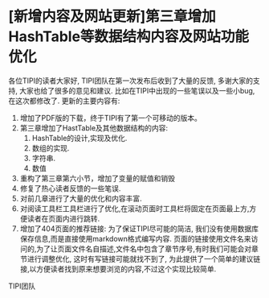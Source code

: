 # [新增内容及网站更新]第三章增加HashTable等数据结构内容及网站功能优化

各位TIPI的读者大家好, TIPI团队在第一次发布后收到了大量的反馈, 多谢大家的支持, 大家也给了很多的意见和建议.
比如在TIPI中出现的一些笔误以及一些小bug,在这次都修改了. 更新的主要内容有:

1. 增加了PDF版的下载，终于TIPI有了第一个可移动的版本。
1. 第三章增加了HastTable及其他数据结构的内容:
	1. HashTable的设计,实现及优化.
	1. 数组的实现.
	1. 字符串.
	1. 数值
1. 重构了第三章第六小节，增加了变量的赋值和销毁
1. 修复了热心读者反馈的一些笔误.
1. 对前几章进行了大量的优化和内容丰富.
1. 对阅读工具栏工具栏进行了优化,在滚动页面时工具栏将固定在页面最上方,方便读者在页面内进行跳转.
1. 增加了404页面的推荐链接: 为了保证TIPI尽可能的简洁, 我们没有使用数据库保存信息,而是直接使用markdown格式编写内容.
   页面的链接使用文件名来访问的,为了让页面文件名自描述,文件名中包含了章节序号,有时我们可能会对章节进行调整优化,
   这时有写链接可能就找不到了, 为此提供了一个简单的建议链接,以方便读者找到原来想要浏览的内容,不过这个实现比较简单.

TIPI团队
